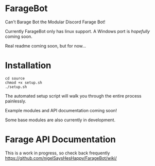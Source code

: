 # FarageBot
Can't Barage Bot the Modular Discord Farage Bot!

Currently FarageBot only has linux support. A Windows port is *hopefully* coming soon.

Real readme coming soon, but for now...

# Installation
```
cd source
chmod +x setup.sh
./setup.sh
```

The automated setup script will walk you through the entire process painlessly.

Example modules and API documentation coming soon!

Some base modules are also currently in development.

# Farage API Documentation

This is a work in progress, so check back frequently https://github.com/nigelSaysHesHappy/FarageBot/wiki/
